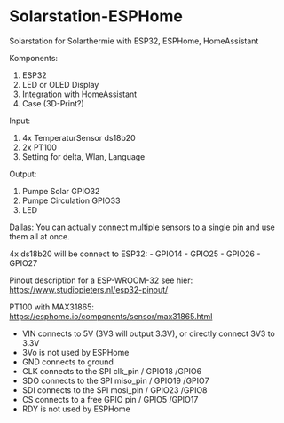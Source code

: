 # Solarstation-ESPHome
Solarstation for Solarthermie with ESP32, ESPHome, HomeAssistant

Komponents: 
  1. ESP32
  2. LED or OLED Display
  3. Integration with HomeAssistant
  4. Case (3D-Print?)


Input: 
  1. 4x TemperaturSensor ds18b20
  2. 2x PT100 
  3. Setting for delta, Wlan, Language
  
Output:
  1. Pumpe Solar        GPIO32
  2. Pumpe Circulation  GPIO33
  3. LED


Dallas:
  You can actually connect multiple sensors to a single pin and use them all at once.
  
  4x ds18b20 will be connect to ESP32: 
    - GPIO14
    - GPIO25
    - GPIO26
    - GPIO27
    
  Pinout description for a ESP-WROOM-32 see hier:
  https://www.studiopieters.nl/esp32-pinout/
    
  PT100 with MAX31865:
  https://esphome.io/components/sensor/max31865.html
  - VIN connects to 5V (3V3 will output 3.3V), or directly connect 3V3 to 3.3V
  - 3Vo is not used by ESPHome
  - GND connects to ground
  - CLK connects to the SPI clk_pin   / GPIO18    /GPIO6
  - SDO connects to the SPI miso_pin  / GPIO19    /GPIO7 
  - SDI connects to the SPI mosi_pin  / GPIO23    /GPIO8
  - CS connects to a free GPIO pin    / GPIO5     /GPIO17
  - RDY is not used by ESPHome
